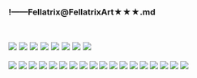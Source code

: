 ### !——Fellatrix@FellatrixArt★★★.md
![]()

![](https://pbs.twimg.com/media/D8mvjROUIAAUnKy.jpg)
![](https://pbs.twimg.com/media/D85js29UwAAGOEN.jpg)
![](https://pbs.twimg.com/media/D85jv5sU0AANb_V.jpg)
![](https://pbs.twimg.com/media/D85jv7DU8AYG7D1.jpg)
![](https://pbs.twimg.com/media/D85jv76UcAAmJfI.jpg)
![](https://pbs.twimg.com/media/D85jv76UIAEWe66.jpg)
![](https://pbs.twimg.com/media/D85j1FhUwAAbzC7.jpg)
![](https://pbs.twimg.com/media/D85lc85UcAA3gih.jpg)
---
![](https://pbs.twimg.com/media/D_omNh7U0AAQfp1.jpg)
![](https://pbs.twimg.com/media/D_oHnPxU0AAgC1g.jpg)
![](https://pbs.twimg.com/media/D_oHnPxVUAEOB17.jpg)
![](https://pbs.twimg.com/media/D_kLG1VUYAEZ8Hr.jpg)
![](https://pbs.twimg.com/media/D_WRJ_MU0AAO_Ol.jpg)
![](https://pbs.twimg.com/media/D_Eu-bjVUAEv9r4.jpg)
![](https://pbs.twimg.com/media/D-lvOJnU4AUan1s.jpg)
![](https://pbs.twimg.com/media/D9dSx4bVAAAnIGP.jpg)
![](https://pbs.twimg.com/media/D9dSx4bUYAAKGHh.jpg)
![](https://pbs.twimg.com/media/D8Cu_7zVsAAdg-N.jpg)
![](https://pbs.twimg.com/media/D8Cu_7yUEAI3zzx.jpg)
![](https://pbs.twimg.com/media/D8Cu_7yU0AArA6x.jpg)
![](https://pbs.twimg.com/media/D8Cu_70V4AAviu2.jpg)
![](https://pbs.twimg.com/media/D8CuzoUU8AAcsPn.jpg)
![](https://pbs.twimg.com/media/D8Cuz32U8AAPovm.jpg)
![](https://pbs.twimg.com/media/D8Cu0c3UIAAVsgq.jpg)
![](https://pbs.twimg.com/media/D8BY4oaU0AAUHOg.jpg)
![](https://pbs.twimg.com/media/D8BY4osUcAAroHX.jpg)
